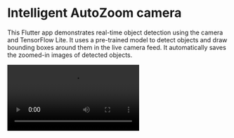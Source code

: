 # Intelligent AutoZoom camera

This Flutter app demonstrates real-time object detection using the camera and TensorFlow Lite. It uses a pre-trained model to detect objects and draw bounding boxes around them in the live camera feed. It automatically saves the zoomed-in images of detected objects.



  ![](demo.mp4)
